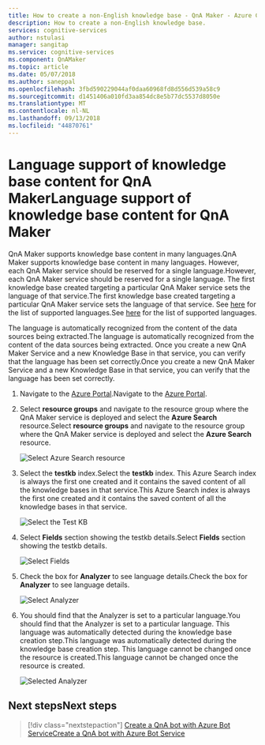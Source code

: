 ```yaml
---
title: How to create a non-English knowledge base - QnA Maker - Azure Cognitive Services | Microsoft Docs
description: How to create a non-English knowledge base.
services: cognitive-services
author: nstulasi
manager: sangitap
ms.service: cognitive-services
ms.component: QnAMaker
ms.topic: article
ms.date: 05/07/2018
ms.author: saneppal
ms.openlocfilehash: 3fbd590229044af0daa60968fd8d556d539a58c9
ms.sourcegitcommit: d1451406a010fd3aa854dc8e5b77dc5537d8050e
ms.translationtype: MT
ms.contentlocale: nl-NL
ms.lasthandoff: 09/13/2018
ms.locfileid: "44870761"
---
```

# <a name="language-support-of-knowledge-base-content-for-qna-maker"></a><span data-ttu-id="ff00e-103">Language support of knowledge base content for QnA Maker</span><span class="sxs-lookup"><span data-stu-id="ff00e-103">Language support of knowledge base content for QnA Maker</span></span>
<span data-ttu-id="ff00e-104">QnA Maker supports knowledge base content in many languages.</span><span class="sxs-lookup"><span data-stu-id="ff00e-104">QnA Maker supports knowledge base content in many languages.</span></span> <span data-ttu-id="ff00e-105">However, each QnA Maker service should be reserved for a single language.</span><span class="sxs-lookup"><span data-stu-id="ff00e-105">However, each QnA Maker service should be reserved for a single language.</span></span> <span data-ttu-id="ff00e-106">The first knowledge base created targeting a particular QnA Maker service sets the language of that service.</span><span class="sxs-lookup"><span data-stu-id="ff00e-106">The first knowledge base created targeting a particular QnA Maker service sets the language of that service.</span></span> <span data-ttu-id="ff00e-107">See [here](../Overview/languages-supported.md) for the list of supported languages.</span><span class="sxs-lookup"><span data-stu-id="ff00e-107">See [here](../Overview/languages-supported.md) for the list of supported languages.</span></span>

<span data-ttu-id="ff00e-108">The language is automatically recognized from the content of the data sources being extracted.</span><span class="sxs-lookup"><span data-stu-id="ff00e-108">The language is automatically recognized from the content of the data sources being extracted.</span></span> <span data-ttu-id="ff00e-109">Once you create a new QnA Maker Service and a new Knowledge Base in that service, you can verify that the language has been set correctly.</span><span class="sxs-lookup"><span data-stu-id="ff00e-109">Once you create a new QnA Maker Service and a new Knowledge Base in that service, you can verify that the language has been set correctly.</span></span>

1. <span data-ttu-id="ff00e-110">Navigate to the [Azure Portal](https://portal.azure.com/).</span><span class="sxs-lookup"><span data-stu-id="ff00e-110">Navigate to the [Azure Portal](https://portal.azure.com/).</span></span>

2. <span data-ttu-id="ff00e-111">Select **resource groups** and navigate to the resource group where the QnA Maker service is deployed and select the **Azure Search** resource.</span><span class="sxs-lookup"><span data-stu-id="ff00e-111">Select **resource groups** and navigate to the resource group where the QnA Maker service is deployed and select the **Azure Search** resource.</span></span>

    ![Select Azure Search resource](../media/qnamaker-how-to-language-kb/select-azsearch.png)

3. <span data-ttu-id="ff00e-113">Select the **testkb** index.</span><span class="sxs-lookup"><span data-stu-id="ff00e-113">Select the **testkb** index.</span></span> <span data-ttu-id="ff00e-114">This Azure Search index is always the first one created and it contains the saved content of all the knowledge bases in that service.</span><span class="sxs-lookup"><span data-stu-id="ff00e-114">This Azure Search index is always the first one created and it contains the saved content of all the knowledge bases in that service.</span></span> 

    ![Select the Test KB](../media/qnamaker-how-to-language-kb/select-testkb.png)

4. <span data-ttu-id="ff00e-116">Select **Fields** section showing the testkb details.</span><span class="sxs-lookup"><span data-stu-id="ff00e-116">Select **Fields** section showing the testkb details.</span></span>

    ![Select Fields](../media/qnamaker-how-to-language-kb/selectfields.png)

5. <span data-ttu-id="ff00e-118">Check the box for **Analyzer** to see language details.</span><span class="sxs-lookup"><span data-stu-id="ff00e-118">Check the box for **Analyzer** to see language details.</span></span>

    ![Select Analyzer](../media/qnamaker-how-to-language-kb/select-analyzer.png)

6. <span data-ttu-id="ff00e-120">You should find that the Analyzer is set to a particular language.</span><span class="sxs-lookup"><span data-stu-id="ff00e-120">You should find that the Analyzer is set to a particular language.</span></span> <span data-ttu-id="ff00e-121">This language was automatically detected during the knowledge base creation step.</span><span class="sxs-lookup"><span data-stu-id="ff00e-121">This language was automatically detected during the knowledge base creation step.</span></span> <span data-ttu-id="ff00e-122">This language cannot be changed once the resource is created.</span><span class="sxs-lookup"><span data-stu-id="ff00e-122">This language cannot be changed once the resource is created.</span></span>

    ![Selected Analyzer](../media/qnamaker-how-to-language-kb/selected-analyzer.png)

## <a name="next-steps"></a><span data-ttu-id="ff00e-124">Next steps</span><span class="sxs-lookup"><span data-stu-id="ff00e-124">Next steps</span></span>

> [!div class="nextstepaction"]
> [<span data-ttu-id="ff00e-125">Create a QnA bot with Azure Bot Service</span><span class="sxs-lookup"><span data-stu-id="ff00e-125">Create a QnA bot with Azure Bot Service</span></span>](../Tutorials/create-qna-bot.md)
